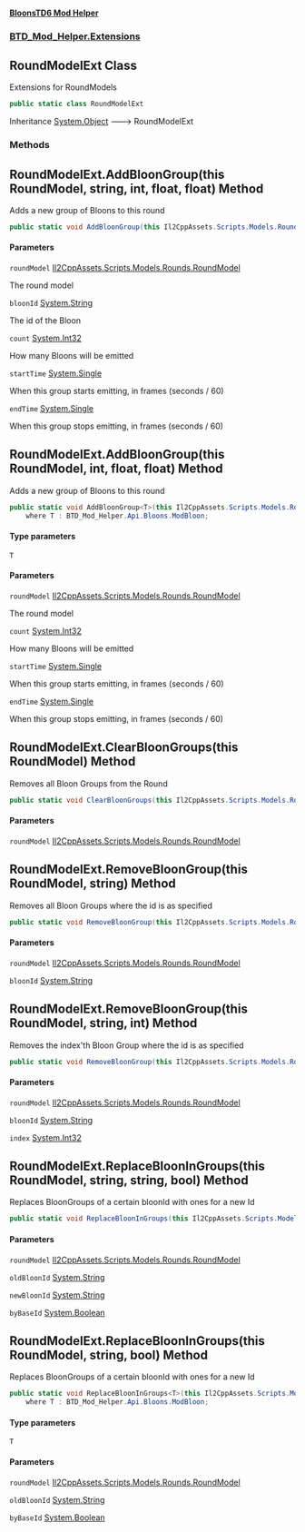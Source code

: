 #### [BloonsTD6 Mod Helper](README.md 'README')
### [BTD_Mod_Helper.Extensions](README.md#BTD_Mod_Helper.Extensions 'BTD_Mod_Helper.Extensions')

## RoundModelExt Class

Extensions for RoundModels

```csharp
public static class RoundModelExt
```

Inheritance [System.Object](https://docs.microsoft.com/en-us/dotnet/api/System.Object 'System.Object') &#129106; RoundModelExt
### Methods

<a name='BTD_Mod_Helper.Extensions.RoundModelExt.AddBloonGroup(thisIl2CppAssets.Scripts.Models.Rounds.RoundModel,string,int,float,float)'></a>

## RoundModelExt.AddBloonGroup(this RoundModel, string, int, float, float) Method

Adds a new group of Bloons to this round

```csharp
public static void AddBloonGroup(this Il2CppAssets.Scripts.Models.Rounds.RoundModel roundModel, string bloonId, int count=1, float startTime=0f, float endTime=60f);
```
#### Parameters

<a name='BTD_Mod_Helper.Extensions.RoundModelExt.AddBloonGroup(thisIl2CppAssets.Scripts.Models.Rounds.RoundModel,string,int,float,float).roundModel'></a>

`roundModel` [Il2CppAssets.Scripts.Models.Rounds.RoundModel](https://docs.microsoft.com/en-us/dotnet/api/Il2CppAssets.Scripts.Models.Rounds.RoundModel 'Il2CppAssets.Scripts.Models.Rounds.RoundModel')

The round model

<a name='BTD_Mod_Helper.Extensions.RoundModelExt.AddBloonGroup(thisIl2CppAssets.Scripts.Models.Rounds.RoundModel,string,int,float,float).bloonId'></a>

`bloonId` [System.String](https://docs.microsoft.com/en-us/dotnet/api/System.String 'System.String')

The id of the Bloon

<a name='BTD_Mod_Helper.Extensions.RoundModelExt.AddBloonGroup(thisIl2CppAssets.Scripts.Models.Rounds.RoundModel,string,int,float,float).count'></a>

`count` [System.Int32](https://docs.microsoft.com/en-us/dotnet/api/System.Int32 'System.Int32')

How many Bloons will be emitted

<a name='BTD_Mod_Helper.Extensions.RoundModelExt.AddBloonGroup(thisIl2CppAssets.Scripts.Models.Rounds.RoundModel,string,int,float,float).startTime'></a>

`startTime` [System.Single](https://docs.microsoft.com/en-us/dotnet/api/System.Single 'System.Single')

When this group starts emitting, in frames (seconds / 60)

<a name='BTD_Mod_Helper.Extensions.RoundModelExt.AddBloonGroup(thisIl2CppAssets.Scripts.Models.Rounds.RoundModel,string,int,float,float).endTime'></a>

`endTime` [System.Single](https://docs.microsoft.com/en-us/dotnet/api/System.Single 'System.Single')

When this group stops emitting, in frames (seconds / 60)

<a name='BTD_Mod_Helper.Extensions.RoundModelExt.AddBloonGroup_T_(thisIl2CppAssets.Scripts.Models.Rounds.RoundModel,int,float,float)'></a>

## RoundModelExt.AddBloonGroup<T>(this RoundModel, int, float, float) Method

Adds a new group of Bloons to this round

```csharp
public static void AddBloonGroup<T>(this Il2CppAssets.Scripts.Models.Rounds.RoundModel roundModel, int count=1, float startTime=0f, float endTime=60f)
    where T : BTD_Mod_Helper.Api.Bloons.ModBloon;
```
#### Type parameters

<a name='BTD_Mod_Helper.Extensions.RoundModelExt.AddBloonGroup_T_(thisIl2CppAssets.Scripts.Models.Rounds.RoundModel,int,float,float).T'></a>

`T`
#### Parameters

<a name='BTD_Mod_Helper.Extensions.RoundModelExt.AddBloonGroup_T_(thisIl2CppAssets.Scripts.Models.Rounds.RoundModel,int,float,float).roundModel'></a>

`roundModel` [Il2CppAssets.Scripts.Models.Rounds.RoundModel](https://docs.microsoft.com/en-us/dotnet/api/Il2CppAssets.Scripts.Models.Rounds.RoundModel 'Il2CppAssets.Scripts.Models.Rounds.RoundModel')

The round model

<a name='BTD_Mod_Helper.Extensions.RoundModelExt.AddBloonGroup_T_(thisIl2CppAssets.Scripts.Models.Rounds.RoundModel,int,float,float).count'></a>

`count` [System.Int32](https://docs.microsoft.com/en-us/dotnet/api/System.Int32 'System.Int32')

How many Bloons will be emitted

<a name='BTD_Mod_Helper.Extensions.RoundModelExt.AddBloonGroup_T_(thisIl2CppAssets.Scripts.Models.Rounds.RoundModel,int,float,float).startTime'></a>

`startTime` [System.Single](https://docs.microsoft.com/en-us/dotnet/api/System.Single 'System.Single')

When this group starts emitting, in frames (seconds / 60)

<a name='BTD_Mod_Helper.Extensions.RoundModelExt.AddBloonGroup_T_(thisIl2CppAssets.Scripts.Models.Rounds.RoundModel,int,float,float).endTime'></a>

`endTime` [System.Single](https://docs.microsoft.com/en-us/dotnet/api/System.Single 'System.Single')

When this group stops emitting, in frames (seconds / 60)

<a name='BTD_Mod_Helper.Extensions.RoundModelExt.ClearBloonGroups(thisIl2CppAssets.Scripts.Models.Rounds.RoundModel)'></a>

## RoundModelExt.ClearBloonGroups(this RoundModel) Method

Removes all Bloon Groups from the Round

```csharp
public static void ClearBloonGroups(this Il2CppAssets.Scripts.Models.Rounds.RoundModel roundModel);
```
#### Parameters

<a name='BTD_Mod_Helper.Extensions.RoundModelExt.ClearBloonGroups(thisIl2CppAssets.Scripts.Models.Rounds.RoundModel).roundModel'></a>

`roundModel` [Il2CppAssets.Scripts.Models.Rounds.RoundModel](https://docs.microsoft.com/en-us/dotnet/api/Il2CppAssets.Scripts.Models.Rounds.RoundModel 'Il2CppAssets.Scripts.Models.Rounds.RoundModel')

<a name='BTD_Mod_Helper.Extensions.RoundModelExt.RemoveBloonGroup(thisIl2CppAssets.Scripts.Models.Rounds.RoundModel,string)'></a>

## RoundModelExt.RemoveBloonGroup(this RoundModel, string) Method

Removes all Bloon Groups where the id is as specified

```csharp
public static void RemoveBloonGroup(this Il2CppAssets.Scripts.Models.Rounds.RoundModel roundModel, string bloonId);
```
#### Parameters

<a name='BTD_Mod_Helper.Extensions.RoundModelExt.RemoveBloonGroup(thisIl2CppAssets.Scripts.Models.Rounds.RoundModel,string).roundModel'></a>

`roundModel` [Il2CppAssets.Scripts.Models.Rounds.RoundModel](https://docs.microsoft.com/en-us/dotnet/api/Il2CppAssets.Scripts.Models.Rounds.RoundModel 'Il2CppAssets.Scripts.Models.Rounds.RoundModel')

<a name='BTD_Mod_Helper.Extensions.RoundModelExt.RemoveBloonGroup(thisIl2CppAssets.Scripts.Models.Rounds.RoundModel,string).bloonId'></a>

`bloonId` [System.String](https://docs.microsoft.com/en-us/dotnet/api/System.String 'System.String')

<a name='BTD_Mod_Helper.Extensions.RoundModelExt.RemoveBloonGroup(thisIl2CppAssets.Scripts.Models.Rounds.RoundModel,string,int)'></a>

## RoundModelExt.RemoveBloonGroup(this RoundModel, string, int) Method

Removes the index'th Bloon Group where the id is as specified

```csharp
public static void RemoveBloonGroup(this Il2CppAssets.Scripts.Models.Rounds.RoundModel roundModel, string bloonId, int index);
```
#### Parameters

<a name='BTD_Mod_Helper.Extensions.RoundModelExt.RemoveBloonGroup(thisIl2CppAssets.Scripts.Models.Rounds.RoundModel,string,int).roundModel'></a>

`roundModel` [Il2CppAssets.Scripts.Models.Rounds.RoundModel](https://docs.microsoft.com/en-us/dotnet/api/Il2CppAssets.Scripts.Models.Rounds.RoundModel 'Il2CppAssets.Scripts.Models.Rounds.RoundModel')

<a name='BTD_Mod_Helper.Extensions.RoundModelExt.RemoveBloonGroup(thisIl2CppAssets.Scripts.Models.Rounds.RoundModel,string,int).bloonId'></a>

`bloonId` [System.String](https://docs.microsoft.com/en-us/dotnet/api/System.String 'System.String')

<a name='BTD_Mod_Helper.Extensions.RoundModelExt.RemoveBloonGroup(thisIl2CppAssets.Scripts.Models.Rounds.RoundModel,string,int).index'></a>

`index` [System.Int32](https://docs.microsoft.com/en-us/dotnet/api/System.Int32 'System.Int32')

<a name='BTD_Mod_Helper.Extensions.RoundModelExt.ReplaceBloonInGroups(thisIl2CppAssets.Scripts.Models.Rounds.RoundModel,string,string,bool)'></a>

## RoundModelExt.ReplaceBloonInGroups(this RoundModel, string, string, bool) Method

Replaces BloonGroups of a certain bloonId with ones for a new Id

```csharp
public static void ReplaceBloonInGroups(this Il2CppAssets.Scripts.Models.Rounds.RoundModel roundModel, string oldBloonId, string newBloonId, bool byBaseId=false);
```
#### Parameters

<a name='BTD_Mod_Helper.Extensions.RoundModelExt.ReplaceBloonInGroups(thisIl2CppAssets.Scripts.Models.Rounds.RoundModel,string,string,bool).roundModel'></a>

`roundModel` [Il2CppAssets.Scripts.Models.Rounds.RoundModel](https://docs.microsoft.com/en-us/dotnet/api/Il2CppAssets.Scripts.Models.Rounds.RoundModel 'Il2CppAssets.Scripts.Models.Rounds.RoundModel')

<a name='BTD_Mod_Helper.Extensions.RoundModelExt.ReplaceBloonInGroups(thisIl2CppAssets.Scripts.Models.Rounds.RoundModel,string,string,bool).oldBloonId'></a>

`oldBloonId` [System.String](https://docs.microsoft.com/en-us/dotnet/api/System.String 'System.String')

<a name='BTD_Mod_Helper.Extensions.RoundModelExt.ReplaceBloonInGroups(thisIl2CppAssets.Scripts.Models.Rounds.RoundModel,string,string,bool).newBloonId'></a>

`newBloonId` [System.String](https://docs.microsoft.com/en-us/dotnet/api/System.String 'System.String')

<a name='BTD_Mod_Helper.Extensions.RoundModelExt.ReplaceBloonInGroups(thisIl2CppAssets.Scripts.Models.Rounds.RoundModel,string,string,bool).byBaseId'></a>

`byBaseId` [System.Boolean](https://docs.microsoft.com/en-us/dotnet/api/System.Boolean 'System.Boolean')

<a name='BTD_Mod_Helper.Extensions.RoundModelExt.ReplaceBloonInGroups_T_(thisIl2CppAssets.Scripts.Models.Rounds.RoundModel,string,bool)'></a>

## RoundModelExt.ReplaceBloonInGroups<T>(this RoundModel, string, bool) Method

Replaces BloonGroups of a certain bloonId with ones for a new Id

```csharp
public static void ReplaceBloonInGroups<T>(this Il2CppAssets.Scripts.Models.Rounds.RoundModel roundModel, string oldBloonId, bool byBaseId=false)
    where T : BTD_Mod_Helper.Api.Bloons.ModBloon;
```
#### Type parameters

<a name='BTD_Mod_Helper.Extensions.RoundModelExt.ReplaceBloonInGroups_T_(thisIl2CppAssets.Scripts.Models.Rounds.RoundModel,string,bool).T'></a>

`T`
#### Parameters

<a name='BTD_Mod_Helper.Extensions.RoundModelExt.ReplaceBloonInGroups_T_(thisIl2CppAssets.Scripts.Models.Rounds.RoundModel,string,bool).roundModel'></a>

`roundModel` [Il2CppAssets.Scripts.Models.Rounds.RoundModel](https://docs.microsoft.com/en-us/dotnet/api/Il2CppAssets.Scripts.Models.Rounds.RoundModel 'Il2CppAssets.Scripts.Models.Rounds.RoundModel')

<a name='BTD_Mod_Helper.Extensions.RoundModelExt.ReplaceBloonInGroups_T_(thisIl2CppAssets.Scripts.Models.Rounds.RoundModel,string,bool).oldBloonId'></a>

`oldBloonId` [System.String](https://docs.microsoft.com/en-us/dotnet/api/System.String 'System.String')

<a name='BTD_Mod_Helper.Extensions.RoundModelExt.ReplaceBloonInGroups_T_(thisIl2CppAssets.Scripts.Models.Rounds.RoundModel,string,bool).byBaseId'></a>

`byBaseId` [System.Boolean](https://docs.microsoft.com/en-us/dotnet/api/System.Boolean 'System.Boolean')